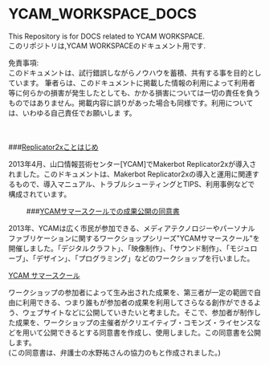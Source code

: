 YCAM_WORKSPACE_DOCS  
===================  


This Repository is for DOCS related to YCAM WORKSPACE.    
このリポジトリは,YCAM WORKSPACEのドキュメント用です.    


免責事項:  
このドキュメントは、試行錯誤しながらノウハウを蓄積、共有する事を目的としています。 
筆者らは、このドキュメントに掲載した情報の利用によって利用者等に何らかの損害が発生したとしても、かかる損害については一切の責任を負うものではありません。掲載内容に誤りがあった場合も同様です。利用については、いわゆる自己責任でお願いしま  す。

　
　

###[Replicator2xことはじめ](https://github.com/yosukesakai/YCAM_WORKSPACE_DOCS/wiki/Replicator2xことはじめ)  
  
2013年4月、山口情報芸術センター[YCAM]でMakerbot Replicator2xが導入されました。このドキュメントは、Makerbot Replicator2xの導入と運用に関連するもので、導入マニュアル、トラブルシューティングとTIPS、利用事例などで構成されています。
  


　
　
###[YCAMサマースクールでの成果公開の同意書](https://github.com/yosukesakai/YCAM_WORKSPACE_DOCS/wiki/YCAMサマースクールでの成果公開の同意書)    
  
2013年、YCAMは広く市民が参加できる、メディアテクノロジーやパーソナルファブリケーションに関するワークショップシリーズ"YCAMサマースクール"を開催しました。「デジタルクラフト」、「映像制作」、「サウンド制作」、「モジュローブ」、「デザイン」、「プログラミング」などのワークショップを行いました。    
  
[YCAM サマースクール](http://10th.ycam.jp/term1/483/)

ワークショップの参加者によって生み出された成果を、第三者が一定の範囲で自由に利用できる、つまり誰もが参加者の成果を利用してさらなる創作ができるよう、ウェブサイトなどに公開していきたいと考ました。そこで、参加者が制作した成果を、ワークショップの主催者がクリエイティブ・コモンズ・ライセンスなどを用いて公開できるとする同意書を作成し、使用しました。この同意書を公開します。  
(この同意書は、弁護士の水野祐さんの協力のもと作成されました。)  
  
  　
  　　
  　　
  
　
